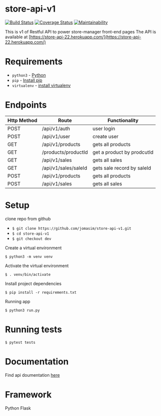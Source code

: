 # store-api-v1
[![Build Status](https://travis-ci.com/jomasim/store-api-v1.svg?branch=dev)](https://travis-ci.com/jomasim/store-api-v1)
[![Coverage Status](https://coveralls.io/repos/github/jomasim/store-api-v1/badge.svg?branch=dev)](https://coveralls.io/github/jomasim/store-api-v1?branch=dev)
[![Maintainability](https://api.codeclimate.com/v1/badges/9a1ccecdb84a694bf64b/maintainability)](https://codeclimate.com/github/jomasim/store-api-v1/maintainability)

This is v1 of Restful API to power store-manager front-end pages
The API is available at [https://store-api-22.herokuapp.com/](https://store-api-22.herokuapp.com/)

# Requirements
- `python3` - [Python](https://www.python.org/)
- `pip` - [Install pip](https://pip.pypa.io/en/stable/installing/)
- `virtualenv` - [install virtualenv](https://virtualenv.pypa.io/en/stable/installation/)


# Endpoints
| Http Method | Route | Functionality |
| ----------- | ----- | ------------- |
| POST        | /api/v1/auth | user login|
| POST        | /api/v1/user | create user|
| GET         | /api/v1/products | gets all products |
| GET         | /products/productId| get a product by prodcutId |
| GET         | /api/v1/sales |gets all sales |
| GET         | /api/v1/sales/saleId| gets sale record by saleId |
| POST        | /api/v1/products| gets all products |
| POST        | /api/v1/sales | gets all sales |


# Setup 

clone repo from github

- `$ git clone https://github.com/jomasim/store-api-v1.git`
- `$ cd store-api-v1`
- `$ git checkout dev `

Create a virtual environment

`$ python3 -m venv venv`

Activate the virtual environment

`$ . venv/bin/activate`

Install project dependencies

`$ pip install -r requirements.txt`

Running app

`$ python3 run.py `

# Running tests
`$ pytest tests`

# Documentation

Find api doumentation [here](https://documenter.getpostman.com/view/3224897/RzZ1q2wN)

# Framework 
Python Flask 
